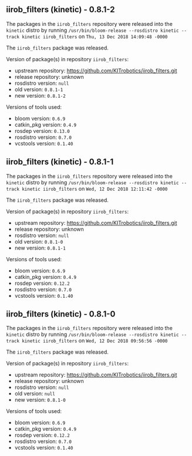 ## iirob_filters (kinetic) - 0.8.1-2

The packages in the `iirob_filters` repository were released into the `kinetic` distro by running `/usr/bin/bloom-release --rosdistro kinetic --track kinetic iirob_filters` on `Thu, 13 Dec 2018 14:09:48 -0000`

The `iirob_filters` package was released.

Version of package(s) in repository `iirob_filters`:

- upstream repository: https://github.com/KITrobotics/iirob_filters.git
- release repository: unknown
- rosdistro version: `null`
- old version: `0.8.1-1`
- new version: `0.8.1-2`

Versions of tools used:

- bloom version: `0.6.9`
- catkin_pkg version: `0.4.9`
- rosdep version: `0.13.0`
- rosdistro version: `0.7.0`
- vcstools version: `0.1.40`


## iirob_filters (kinetic) - 0.8.1-1

The packages in the `iirob_filters` repository were released into the `kinetic` distro by running `/usr/bin/bloom-release --rosdistro kinetic --track kinetic iirob_filters` on `Wed, 12 Dec 2018 12:11:42 -0000`

The `iirob_filters` package was released.

Version of package(s) in repository `iirob_filters`:

- upstream repository: https://github.com/KITrobotics/iirob_filters.git
- release repository: unknown
- rosdistro version: `null`
- old version: `0.8.1-0`
- new version: `0.8.1-1`

Versions of tools used:

- bloom version: `0.6.9`
- catkin_pkg version: `0.4.9`
- rosdep version: `0.12.2`
- rosdistro version: `0.7.0`
- vcstools version: `0.1.40`


## iirob_filters (kinetic) - 0.8.1-0

The packages in the `iirob_filters` repository were released into the `kinetic` distro by running `/usr/bin/bloom-release --rosdistro kinetic --track kinetic iirob_filters` on `Wed, 12 Dec 2018 09:56:56 -0000`

The `iirob_filters` package was released.

Version of package(s) in repository `iirob_filters`:

- upstream repository: https://github.com/KITrobotics/iirob_filters.git
- release repository: unknown
- rosdistro version: `null`
- old version: `null`
- new version: `0.8.1-0`

Versions of tools used:

- bloom version: `0.6.9`
- catkin_pkg version: `0.4.9`
- rosdep version: `0.12.2`
- rosdistro version: `0.7.0`
- vcstools version: `0.1.40`


